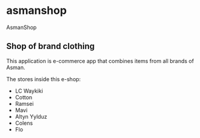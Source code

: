 # asmanshop

AsmanShop 

## Shop of brand clothing

This application is e-commerce app that combines items from all brands of Asman.

The stores inside this e-shop:

- LC Waykiki
- Cotton
- Ramsei
- Mavi
- Altyn Yylduz
- Colens
- Flo
